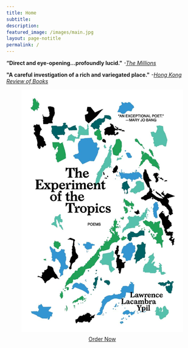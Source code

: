```yaml
---
title: Home
subtitle:
description:
featured_image: /images/main.jpg
layout: page-notitle
permalink: /
---
```

**“Direct and eye-opening...profoundly lucid."** *-[The Millions](https://themillions.com/books-reviews/the-experiment-of-the-tropics-poems-0982814259)*

**"A careful investigation of a rich and variegated place."** *-[Hong Kong Review of Books](https://hkrbooks.com/2019/05/27/beds-in-the-east-and-the-experiment-of-the-tropics/)*

<figure>
<a href="https://www.amazon.com/Experiment-Tropics-Lawrence-Lacambra-Ypil/dp/0982814259">
<img src="/images/experiment.jpg"
    alt="Experiment of the Tropics"
    style="max-height:70vh; display: block; margin-left:auto; margin-right:auto; width:auto">
</a>

<figcaption style="text-align:center; padding-top:10px">
<a href="https://www.amazon.com/Experiment-Tropics-Lawrence-Lacambra-Ypil/dp/0982814259">
Order Now
</a>
</figcaption>
</figure>